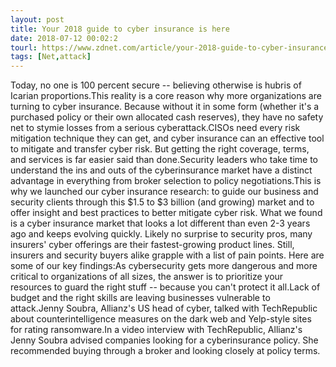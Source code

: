 ```yaml
---
layout: post
title: Your 2018 guide to cyber insurance is here
date: 2018-07-12 00:02:2
tourl: https://www.zdnet.com/article/your-2018-guide-to-cyber-insurance-is-here/
tags: [Net,attack]
---
```

Today, no one is 100 percent secure -- believing otherwise is hubris of Icarian proportions.This reality is a core reason why more organizations are turning to cyber insurance. Because without it in some form (whether it's a purchased policy or their own allocated cash reserves), they have no safety net to stymie losses from a serious cyberattack.CISOs need every risk mitigation technique they can get, and cyber insurance can an effective tool to mitigate and transfer cyber risk. But getting the right coverage, terms, and services is far easier said than done.Security leaders who take time to understand the ins and outs of the cyberinsurance market have a distinct advantage in everything from broker selection to policy negotiations.This is why we launched our cyber insurance research: to guide our business and security clients through this $1.5 to $3 billion (and growing) market and to offer insight and best practices to better mitigate cyber risk. What we found is a cyber insurance market that looks a lot different than even 2-3 years ago and keeps evolving quickly. Likely no surprise to security pros, many insurers' cyber offerings are their fastest-growing product lines. Still, insurers and security buyers alike grapple with a list of pain points. Here are some of our key findings:As cybersecurity gets more dangerous and more critical to organizations of all sizes, the answer is to prioritize your resources to guard the right stuff -- because you can't protect it all.Lack of budget and the right skills are leaving businesses vulnerable to attack.Jenny Soubra, Allianz's US head of cyber, talked with TechRepublic about counterintelligence measures on the dark web and Yelp-style sites for rating ransomware.In a video interview with TechRepublic, Allianz's Jenny Soubra advised companies looking for a cyberinsurance policy. She recommended buying through a broker and looking closely at policy terms.